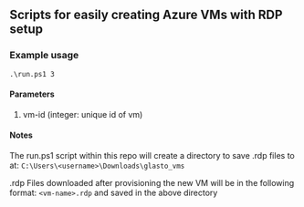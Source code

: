 ## Scripts for easily creating Azure VMs with RDP setup

### Example usage
`.\run.ps1 3`

#### Parameters
1. vm-id (integer: unique id of vm)

#### Notes
The run.ps1 script within this repo will create a directory to save .rdp files to at:
`C:\Users\<username>\Downloads\glasto_vms`

.rdp Files downloaded after provisioning the new VM will be in the following format: `<vm-name>.rdp` and saved in the above directory
